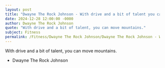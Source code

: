 ```yaml
---
layout: post
title: "Dwayne The Rock Johnson - With drive and a bit of talent you can"
date: 2024-12-28 12:00:00 -0000
author: Dwayne The Rock Johnson
quote: "With drive and a bit of talent, you can move mountains."
subject: Fitness
permalink: /Fitness/Dwayne The Rock Johnson/Dwayne The Rock Johnson - With drive and a bit of talent you can
---
```


With drive and a bit of talent, you can move mountains.

- Dwayne The Rock Johnson
